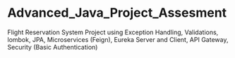 # Advanced_Java_Project_Assesment
Flight Reservation System Project using Exception Handling, Validations, lombok, JPA, Microservices (Feign), Eureka Server and Client, API Gateway, Security (Basic Authentication)
